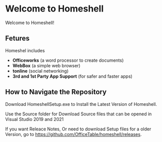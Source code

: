# Welcome to Homeshell

Welcome to Homeshell!

## Fetures

Homeshel includes

- **Officeworks** (a word processor to create documents)
- **WebBox** (a simple web browser)
- **tonline** (social networking)
- **3rd and 1st Party App Support** (for safer and faster apps)


## How to Navigate the Repository

Download HomeshellSetup.exe to Install the Latest Version of Homeshell.

Use the Source folder for Download Source files that can be opened in Visual Studio 2019 and 2021

If you want Releace Notes, Or need to download Setup files for a older Version, go to https://github.com/OfficeTable/homeshell/releases.

